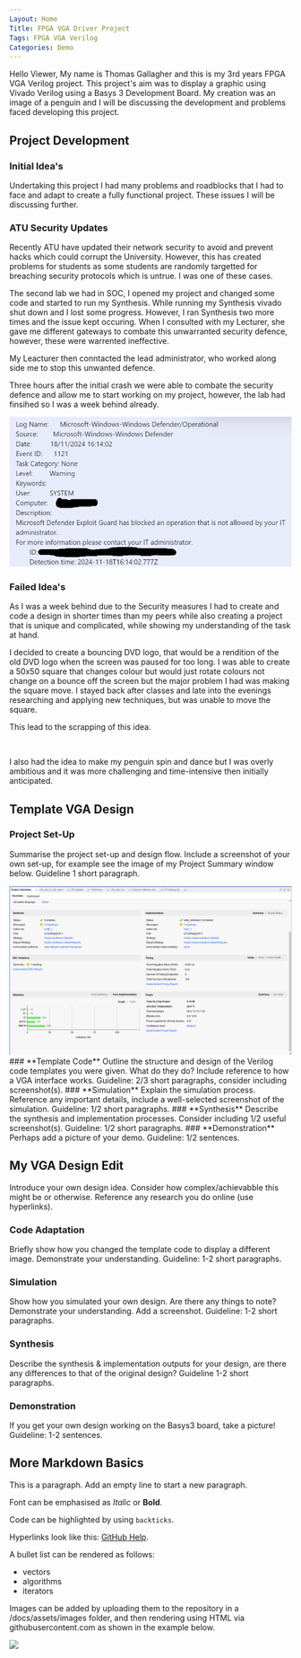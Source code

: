 ```yaml
---
Layout: Home
Title: FPGA VGA Driver Project
Tags: FPGA VGA Verilog
Categories: Demo
---
```


Hello Viewer, My name is Thomas Gallagher and this is my 3rd years FPGA VGA Verilog project. This project's aim was to display a graphic using Vivado Verilog using a Basys 3 Development Board. My creation was an image of a penguin and I will be discussing the development and problems faced developing this project.

## **Project Development**
### **Initial Idea's**
Undertaking this project I had many problems and roadblocks that I had to face and adapt to create a fully functional project. These issues I will be discussing further.

### **ATU Security Updates**
Recently ATU have updated their network security to avoid and prevent hacks which could corrupt the University. However, this has created problems for students as some students are randomly targetted for breaching security protocols which is untrue. I was one of these cases. 

The second lab we had in SOC, I opened my project and changed some code and started to run my Synthesis. While running my Synthesis vivado shut down and I lost some progress. However, I ran Synthesis two more times and the issue kept occuring. When I consulted with my Lecturer, she gave me different gateways to combate this unwarranted security defence, however, these were warrented ineffective. 

My Leacturer then conntacted the lead administrator, who worked along side me to stop this unwanted defence. 

Three hours after the initial crash we were able to combate the security defence and allow me to start working on my project, however, the lab had finsihed so I was a week behind already.

<img src ="Screenshot 2024-11-29 134949.png"> 

### **Failed Idea's**

As I was a week behind due to the Security measures I had to create and code a design in shorter times than my peers while also creating a project that is unique and complicated, while showing my understanding of the task at hand. 

I decided to create a bouncing DVD logo, that would be a rendition of the old DVD logo when the screen was paused for too long. I was able to create a 50x50 square that changes colour but would just rotate colours not change on a bounce off the screen but the major problem I had was making the square move. I stayed back after classes and late into the evenings researching and applying new techniques, but was unable to move the square.

This lead to the scrapping of this idea. 

<img src="">

I also had the idea to make my penguin spin and dance but I was overly ambitious and it was more challenging and time-intensive then initially anticipated. 

## **Template VGA Design**
### **Project Set-Up**
Summarise the project set-up and design flow. Include a screenshot of your own set-up, for example see the image of my Project Summary window below. Guideline 1 short paragraph.

<img src="Screenshot 2024-11-11 171309.png">
### **Template Code**
Outline the structure and design of the Verilog code templates you were given. What do they do? Include reference to how a VGA interface works. Guideline: 2/3 short paragraphs, consider including screenshot(s).
### **Simulation**
Explain the simulation process. Reference any important details, include a well-selected screenshot of the simulation. Guideline: 1/2 short paragraphs.
### **Synthesis**
Describe the synthesis and implementation processes. Consider including 1/2 useful screenshot(s). Guideline: 1/2 short paragraphs.
### **Demonstration**
Perhaps add a picture of your demo. Guideline: 1/2 sentences.

## **My VGA Design Edit**
Introduce your own design idea. Consider how complex/achievabble this might be or otherwise. Reference any research you do online (use hyperlinks).
### **Code Adaptation**
Briefly show how you changed the template code to display a different image. Demonstrate your understanding. Guideline: 1-2 short paragraphs.
### **Simulation**
Show how you simulated your own design. Are there any things to note? Demonstrate your understanding. Add a screenshot. Guideline: 1-2 short paragraphs.
### **Synthesis**
Describe the synthesis & implementation outputs for your design, are there any differences to that of the original design? Guideline 1-2 short paragraphs.
### **Demonstration**
If you get your own design working on the Basys3 board, take a picture! Guideline: 1-2 sentences.

## **More Markdown Basics**
This is a paragraph. Add an empty line to start a new paragraph.

Font can be emphasised as *Italic* or **Bold**.

Code can be highlighted by using `backticks`.

Hyperlinks look like this: [GitHub Help](https://help.github.com/).

A bullet list can be rendered as follows:
- vectors
- algorithms
- iterators

Images can be added by uploading them to the repository in a /docs/assets/images folder, and then rendering using HTML via githubusercontent.com as shown in the example below.

<img src="https://raw.githubusercontent.com/melgineer/fpga-vga-verilog/main/docs/assets/images/VGAPrjSrcs.png">
